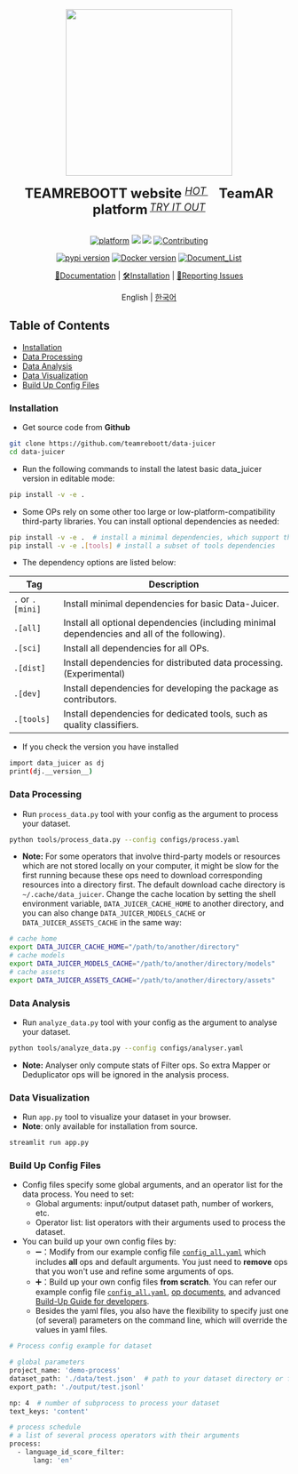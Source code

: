 <div align="center">
  <img src="https://github.com/teamreboott/data-juicer/assets/40276516/86ec78ca-fb84-4367-a7d5-b67220114e39" width="300"/>
  <div>&nbsp;</div>
  <div align="center">
    <b><font size="5">TEAMREBOOTT website </font></b>
    <sup>
      <a href="https://reboott.ai">
        <i><font size="4">HOT</font></i>
      </a>
    </sup>
    &nbsp;&nbsp;&nbsp;&nbsp;
    <b><font size="5">TeamAR platform</font></b>
    <sup>
      <a href="https://askyour.trade">
        <i><font size="4">TRY IT OUT</font></i>
      </a>
    </sup>
  </div>
  <div>&nbsp;</div>


[![platform](https://img.shields.io/badge/platform-Linux%7CWindows%7CmacOS-blue&color=498bdf)]()
![](https://img.shields.io/badge/language-Python-b44dff.svg)
![](https://img.shields.io/badge/license-Apache--2.0-ff655b.svg)
[![Contributing](https://img.shields.io/badge/Contribution-welcome-5bc4ff.svg)](docs/DeveloperGuide.md)

[![pypi version](https://img.shields.io/pypi/v/py-data-juicer?logo=pypi&color=ffb84d)](https://pypi.org/project/py-data-juicer)
[![Docker version](https://img.shields.io/docker/v/datajuicer/data-juicer?logo=docker&label=Docker&color=0100FF)](https://hub.docker.com/r/datajuicer/data-juicer)
[![Document_List](https://img.shields.io/badge/Docs-English-FAED7D?logo=Markdown)](README.md#documentation)

[📘Documentation]() |
[🛠️Installation]() |
[🤔Reporting Issues]()

</div>

<div align="center">

English | [한국어](README_KO.md)

</div>

## Table of Contents

- [Installation](#installation)
- [Data Processing](#data-processing)
- [Data Analysis](#data-analysis)
- [Data Visualization](#data-visualization)
- [Build Up Config Files](#build-up-config-files)

### Installation

- Get source code from **Github**
```bash
git clone https://github.com/teamreboott/data-juicer
cd data-juicer
```

- Run the following commands to install the latest basic data_juicer version in editable mode:
```bash
pip install -v -e .
```

- Some OPs rely on some other too large or low-platform-compatibility third-party libraries. You can install optional dependencies as needed:
```bash
pip install -v -e .  # install a minimal dependencies, which support the basic functions
pip install -v -e .[tools] # install a subset of tools dependencies
```

- The dependency options are listed below:

| Tag          | Description                                                                                  |
|--------------|----------------------------------------------------------------------------------------------|
| `.` or `.[mini]` | Install minimal dependencies for basic Data-Juicer.                                          |
| `.[all]`       | Install all optional dependencies (including minimal dependencies and all of the following). |
| `.[sci]`       | Install all dependencies for all OPs.                                                        |
| `.[dist]`      | Install dependencies for distributed data processing. (Experimental)                         |
| `.[dev]`       | Install dependencies for developing the package as contributors.                             |
| `.[tools]`     | Install dependencies for dedicated tools, such as quality classifiers.                       |

- If you check the version you have installed
```bash
import data_juicer as dj
print(dj.__version__)
```

### Data Processing

- Run `process_data.py` tool with your config as the argument to process your dataset.

```bash
python tools/process_data.py --config configs/process.yaml
```

- **Note:** For some operators that involve third-party models or resources which are not stored locally on your computer, it might be slow for the first running because these ops need to download corresponding resources into a directory first.
The default download cache directory is `~/.cache/data_juicer`. Change the cache location by setting the shell environment variable, `DATA_JUICER_CACHE_HOME` to another directory, and you can also change `DATA_JUICER_MODELS_CACHE` or `DATA_JUICER_ASSETS_CACHE` in the same way:

```bash
# cache home
export DATA_JUICER_CACHE_HOME="/path/to/another/directory"
# cache models
export DATA_JUICER_MODELS_CACHE="/path/to/another/directory/models"
# cache assets
export DATA_JUICER_ASSETS_CACHE="/path/to/another/directory/assets"
```

### Data Analysis

- Run `analyze_data.py` tool with your config as the argument to analyse your dataset.

```bash
python tools/analyze_data.py --config configs/analyser.yaml
```

- **Note:** Analyser only compute stats of Filter ops. So extra Mapper or Deduplicator ops will be ignored in the analysis process.

### Data Visualization

- Run `app.py` tool to visualize your dataset in your browser.
- **Note**: only available for installation from source.

```bash
streamlit run app.py
```

### Build Up Config Files

- Config files specify some global arguments, and an operator list for the
  data process. You need to set:
  - Global arguments: input/output dataset path, number of workers, etc.
  - Operator list: list operators with their arguments used to process the dataset.
- You can build up your own config files by:
  - ➖：Modify from our example config file [`config_all.yaml`](configs/config_all.yaml) which includes **all** ops and default
    arguments. You just need to **remove** ops that you won't use and refine
    some arguments of ops.
  - ➕：Build up your own config files **from scratch**. You can refer our
    example config file [`config_all.yaml`](configs/config_all.yaml), [op documents](docs/Operators.md), and advanced [Build-Up Guide for developers](docs/DeveloperGuide.md#build-your-own-configs).
  - Besides the yaml files, you also have the flexibility to specify just
    one (of several) parameters on the command line, which will override
    the values in yaml files.
    
```bash
# Process config example for dataset

# global parameters
project_name: 'demo-process'
dataset_path: './data/test.json'  # path to your dataset directory or file
export_path: './output/test.jsonl'

np: 4  # number of subprocess to process your dataset
text_keys: 'content'

# process schedule
# a list of several process operators with their arguments
process:
  - language_id_score_filter:
      lang: 'en'
```

